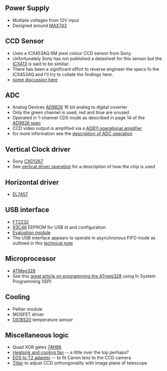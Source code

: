 

## Power Supply
* Multiple voltages from 12V input
* Designed around [MAX743](https://datasheets.maximintegrated.com/en/ds/MAX743.pdf)
## CCD Sensor
* Uses a ICX453AQ 6M pixel colour CCD sensor from Sony. 
* Unfortunately Sony has not published a datasheet for this sensor but the [ICX413](http://www.opticstar.com/Download/Astro/Doc/Imagers/CCD/Sony/ICX413AQ.pdf)
is said to be similiar.
* There has been a significant effort to reverse engineer the specs fo the ICX453AQ and I'll try to collate the findings here.
 * [some discussion here](https://www.cloudynights.com/topic/497530-diy-astro-ccd-16-bit-color-6mpx-camera/page-7)
## ADC
* Analog Devices [AD9826](https://www.analog.com/media/en/technical-documentation/data-sheets/AD9826.pdf) 16 bit analog to digital coverter
* Only the green channel is used, red and blue are unused
* Operated in 1-channel CDS mode as described in page 14 of 
the [AD9826 spec](https://www.analog.com/media/en/technical-documentation/data-sheets/AD9826.pdf)
* CCD video output is amplified via a [AD811 operational amplifier](https://www.analog.com/media/en/technical-documentation/data-sheets/AD811.pdf)
* for more information see the [description of ADC operation](adc_operation.md)
## Vertical Clock driver
* Sony [CXD1267](http://pdf.dzsc.com/CXD/CXD1267AN.pdf)
* See [vertical driver operation](vertical_driver.md) for a description of how the chip is used
## Horizontal driver
* [EL7457](https://www.renesas.com/us/en/products/amplifiers-buffers/all-amplifiers/powerfet-ccd-drivers/device/EL7457.html)
## USB interface
* [FT2232](https://au.mouser.com/datasheet/2/163/DS_FT2232H-1621240.pdf)
* [93C46](http://ww1.microchip.com/downloads/en/DeviceDoc/doc5140.pdf) EEPROM for USB id and configuration
* [Evaluation module](https://datasheet.octopart.com/FT232BL-REEL-FTDI-datasheet-7829588.pdf)
* The USB interface appears to operate in asynchronous FIFO mode as outlined in this 
[technical note](https://www.ftdichip.com/Support/Documents/TechnicalNotes/TN_167_FIFO_Basics.pdf)
## Microprocessor
* [ATMeg328](http://ww1.microchip.com/downloads/en/DeviceDoc/Atmel-7810-Automotive-Microcontrollers-ATmega328P_Datasheet.pdf)
* See this [great article on programming the ATmeg328](https://davecturner.github.io/2019/02/23/programming-avr-microcontrollers.html)
using In System Programming (ISP)
## Cooling
* Peltier module 
* MOSFET driver
* [DS18S20](https://datasheets.maximintegrated.com/en/ds/DS18S20.pdf) temperature sensor
## Miscellaneous logic
* Quad XOR gates [74H86](74HC86.PDF)
* [Heatsink and cooling fan](https://www.amazon.com/dp/B009VCAJ7W?tag=noctua0b-20) -- a little over the top perhaps?
* [EOS to T2 adapter](https://www.bintel.com.au/product/zwo-new-eos-t2/?v=322b26af01d5) -- to fit Canon lens to the CCD camera
* [Tilter](https://www.bintel.com.au/product/zwo-t2-tilt-adjuster/?v=322b26af01d5) to adjust CCD orthongonality with image plane of telescope
